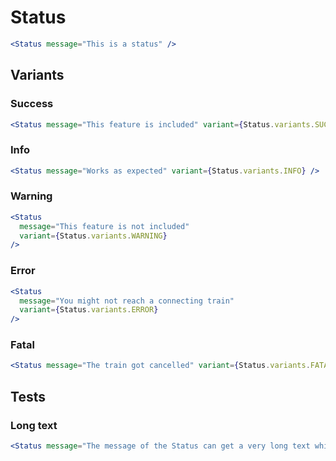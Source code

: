 # Status

```jsx
<Status message="This is a status" />
```

## Variants

### Success

```jsx
<Status message="This feature is included" variant={Status.variants.SUCCESS} />
```

### Info

```jsx
<Status message="Works as expected" variant={Status.variants.INFO} />
```

### Warning

```jsx
<Status
  message="This feature is not included"
  variant={Status.variants.WARNING}
/>
```

### Error

```jsx
<Status
  message="You might not reach a connecting train"
  variant={Status.variants.ERROR}
/>
```

### Fatal

```jsx
<Status message="The train got cancelled" variant={Status.variants.FATAL} />
```

## Tests

### Long text

```jsx
<Status message="The message of the Status can get a very long text which is sometimes needed. In this case the label wraps nicely and the checkbox stays aligned with the first line of the label." />
```
